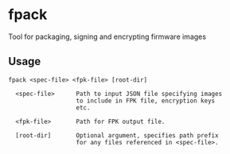 # fpack
Tool for packaging, signing and encrypting firmware images

## Usage
```
fpack <spec-file> <fpk-file> [root-dir]

  <spec-file>      Path to input JSON file specifying images
                   to include in FPK file, encryption keys
                   etc.
                   
  <fpk-file>       Path for FPK output file.
  
  [root-dir]       Optional argument, specifies path prefix
                   for any files referenced in <spec-file>.
```
